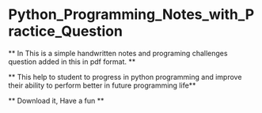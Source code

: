 # Python_Programming_Notes_with_Practice_Question

** In This is a simple handwritten notes and programing challenges question added in this in pdf format. ** 


** This help to student to progress in python programming and improve their ability to perform better in future programming life**


** Download it, Have a fun **
